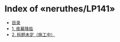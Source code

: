 # Index of «neruthes/LP141»

- [目录](https://joyneop.xyz/RawPreview/fbd30a70/neruthes/LP141@38007903feb47d59dab4352b62136e10b80eae82/_/_.neruthes.rawpreview/TOC.md)
- [1. 夜幕降临](https://joyneop.xyz/RawPreview/fbd30a70/neruthes/LP141@38007903feb47d59dab4352b62136e10b80eae82/chapters/0001.txt)
- [2. 标题未定（施工中）](https://joyneop.xyz/RawPreview/fbd30a70/neruthes/LP141@38007903feb47d59dab4352b62136e10b80eae82/chapters/0002.txt)